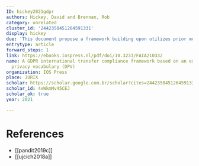 ```yaml
---
ID: hickey2021gdpr
authors: Hickey, David and Brennan, Rob
category: unrelated
cluster_id: '2442350451264591331'
display: hickey
due: 'This document propose a framework building upon utilizes prior models '
entrytype: article
forward_steps: 1
link: https://ebooks.iospress.nl/pdf/doi/10.3233/FAIA210332
name: A GDPR international transfer compliance framework based on an extended data
  privacy vocabulary (DPV)
organization: IOS Press
place: JURIX
scholar: https://scholar.google.com.br/scholar?cites=2442350451264591331&as_sdt=2005&sciodt=0,5&hl=en
scholar_id: 4xWkmMv45CEJ
scholar_ok: true
year: 2021

---
```


# References

- [[pandit2019c]]
- [[ujcich2018a]]